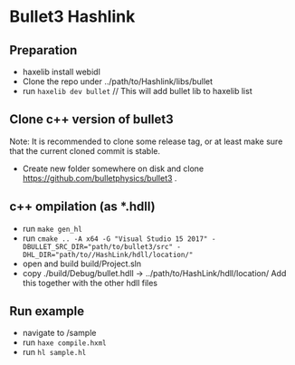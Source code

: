 # Bullet3 Hashlink

## Preparation
* haxelib install webidl
* Clone the repo under ../path/to/Hashlink/libs/bullet
* run `haxelib dev bullet` // This will add bullet lib to haxelib list

## Clone c++ version of bullet3
Note: It is recommended to clone some release tag, or at least make sure that the current cloned commit is stable.
* Create new folder somewhere on disk and clone https://github.com/bulletphysics/bullet3 . 

## c++ ompilation (as *.hdll)
* run `make gen_hl`
* run `cmake .. -A x64 -G "Visual Studio 15 2017" -DBULLET_SRC_DIR="path/to/bullet3/src" -DHL_DIR="path/to//HashLink/hdll/location/"`
* open and build build/Project.sln
* copy ./build/Debug/bullet.hdll -> ../path/to/HashLink/hdll/location/  Add this together with the other hdll files

## Run example
* navigate to /sample
* run `haxe compile.hxml`
* run `hl sample.hl`
